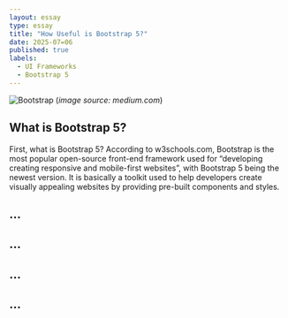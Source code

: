 ```yaml
---
layout: essay
type: essay
title: "How Useful is Bootstrap 5?"
date: 2025-07=06
published: true
labels:
  - UI Frameworks
  - Bootstrap 5
---
```



![Bootstrap](https://github.com/user-attachments/assets/bc6bfa0d-b1a9-4388-9f5b-666b81f219e7)
(*image source: medium.com*) 



## What is Bootstrap 5?

First, what is Bootstrap 5? According to w3schools.com, Bootstrap is the most popular open-source front-end framework used for “developing creating responsive and mobile-first websites”, with Bootstrap 5 being the newest version. It is basically a toolkit used to help developers create visually appealing websites by providing pre-built components and styles.

## ...



## ...



## ...


## ...


